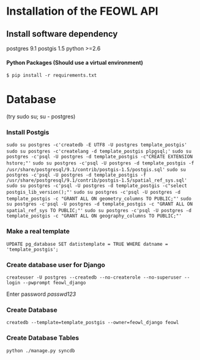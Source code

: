 # Installation of the FEOWL API
## Install software dependency

postgres 9.1
postgis 1.5
python >=2.6

#### Python Packages (Should use a virtual environment)
`$ pip install -r requirements.txt`

# Database
(try sudo su; su - postgres)

### Install Postgis

`sudo su postgres -c'createdb -E UTF8 -U postgres template_postgis'`
`sudo su postgres -c'createlang -d template_postgis plpgsql;'`
`sudo su postgres -c'psql -U postgres -d template_postgis -c"CREATE EXTENSION hstore;"'`
`sudo su postgres -c'psql -U postgres -d template_postgis -f /usr/share/postgresql/9.1/contrib/postgis-1.5/postgis.sql'`
`sudo su postgres -c'psql -U postgres -d template_postgis -f /usr/share/postgresql/9.1/contrib/postgis-1.5/spatial_ref_sys.sql'`
`sudo su postgres -c'psql -U postgres -d template_postgis -c"select postgis_lib_version();"'`
`sudo su postgres -c'psql -U postgres -d template_postgis -c "GRANT ALL ON geometry_columns TO PUBLIC;"'`
`sudo su postgres -c'psql -U postgres -d template_postgis -c "GRANT ALL ON spatial_ref_sys TO PUBLIC;"'`
`sudo su postgres -c'psql -U postgres -d template_postgis -c "GRANT ALL ON geography_columns TO PUBLIC;"'`


### Make a real template
`UPDATE pg_database SET datistemplate = TRUE WHERE datname = 'template_postgis';`

### Create database user for Django

`createuser -U postgres --createdb --no-createrole --no-superuser --login --pwprompt feowl_django`

Enter password *passwd123*

### Create Database
`createdb --template=template_postgis --owner=feowl_django feowl`

### Create Database Tables
`python ./manage.py syncdb`
